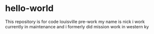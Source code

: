 # hello-world
This repository is for code louisville pre-work
my name is nick i work currently in maintenance and i formerly did mission work in western ky
